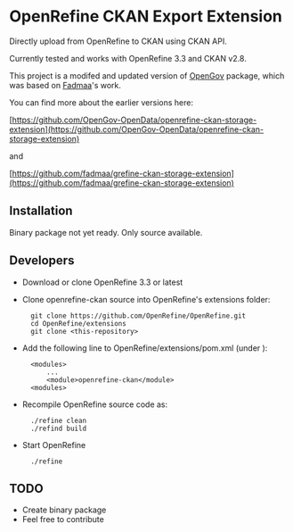 # OpenRefine CKAN Export Extension

Directly upload from OpenRefine to CKAN using CKAN API.

Currently tested and works with OpenRefine 3.3 and CKAN v2.8.

This project is a modifed and updated version of [OpenGov](https://github.com/OpenGov-OpenData/openrefine-ckan-storage-extension)
 package, which was based on [Fadmaa](https://github.com/fadmaa/grefine-ckan-storage-extension)'s work. 


You can find more about the earlier versions here:

[https://github.com/OpenGov-OpenData/openrefine-ckan-storage-extension](https://github.com/OpenGov-OpenData/openrefine-ckan-storage-extension)

and

[https://github.com/fadmaa/grefine-ckan-storage-extension](https://github.com/fadmaa/grefine-ckan-storage-extension)


Installation
-----
Binary package not yet ready. Only source available.

Developers
-----
* Download or clone OpenRefine 3.3 or latest
* Clone openrefine-ckan source into OpenRefine's extensions folder:
        
        git clone https://github.com/OpenRefine/OpenRefine.git
        cd OpenRefine/extensions
        git clone <this-repository>

* Add the following line to OpenRefine/extensions/pom.xml (under <modules>):

        <modules>
            ...
            <module>openrefine-ckan</module>
        <modules>
        
* Recompile OpenRefine source code as:

        ./refine clean
        ./refind build
        
* Start OpenRefine

        ./refine

TODO
-----
*   Create binary package
*   Feel free to contribute
